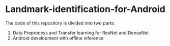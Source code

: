 # Landmark-identification-for-Android
The code of this repository is divided into two parts:
1. Data Preprocess and Transfer learning for ResNet and DenseNet
2. Android development with offline inference
